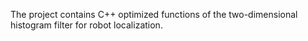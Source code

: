 The project contains C++ optimized functions of the two-dimensional histogram filter for robot localization.
